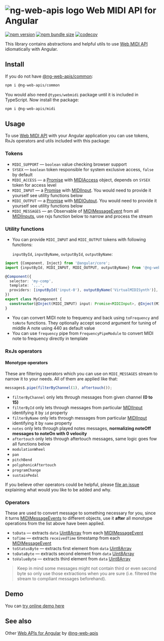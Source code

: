 # ![ng-web-apis logo](https://raw.githubusercontent.com/taiga-family/ng-web-apis/main/libs/midi/logo.svg) Web MIDI API for Angular

[![npm version](https://img.shields.io/npm/v/@ng-web-apis/midi.svg)](https://npmjs.com/package/@ng-web-apis/midi)
[![npm bundle size](https://img.shields.io/bundlephobia/minzip/@ng-web-apis/midi)](https://bundlephobia.com/result?p=@ng-web-apis/midi)
[![codecov](https://codecov.io/github/taiga-family/ng-web-apis/graph/badge.svg?flag=midi)](https://codecov.io/github/taiga-family/ng-web-apis/tree/main/libs/midi)

This library contains abstractions and helpful utils to use [Web MIDI API](https://www.w3.org/TR/webmidi) idiomatically
with Angular.

## Install

If you do not have [@ng-web-apis/common](https://github.com/taiga-family/ng-web-apis/tree/main/libs/common):

```bash
npm i @ng-web-apis/common
```

You would also need `@types/webmidi` package until it is included in TypeScript. Now install the package:

```bash
npm i @ng-web-apis/midi
```

## Usage

To use [Web MIDI API](https://www.w3.org/TR/webmidi) with your Angular application you can use tokens, RxJs operators
and utils included with this package:

### Tokens

- `MIDI_SUPPORT` — `boolean` value checking browser support
- `SYSEX` — `boolean` token responsible for system exclusive access, `false` by default
- `MIDI_ACCESS` — a [Promise](https://developer.mozilla.org/ru/docs/Web/JavaScript/Reference/Global_Objects/Promise)
  with [MIDIAccess](https://developer.mozilla.org/en-US/docs/Web/API/MIDIAccess) object, depends on `SYSEX` token for
  access level
- `MIDI_INPUT` — a [Promise](https://developer.mozilla.org/ru/docs/Web/JavaScript/Reference/Global_Objects/Promise) with
  [MIDIInput](https://developer.mozilla.org/en-US/docs/Web/API/MIDIInput). You would need to provide it yourself see
  utility functions below
- `MIDI_OUTPUT` — a [Promise](https://developer.mozilla.org/ru/docs/Web/JavaScript/Reference/Global_Objects/Promise)
  with [MIDIOutput](https://developer.mozilla.org/en-US/docs/Web/API/MIDIOutput). You would need to provide it yourself
  see utility functions below
- `MIDI_MESSAGES` — an Observable of
  [MIDIMessageEvent](https://developer.mozilla.org/en-US/docs/Web/API/MIDIMessageEvent) from all
  [MIDIInputs](https://developer.mozilla.org/en-US/docs/Web/API/MIDIInput), use rxjs function below to narrow and
  process the stream

### Utility functions

- You can provide `MIDI_INPUT` and `MIDI_OUTPUT` tokens with following functions:

  `inputById`, `inputByName`, `outputById`, `outputByName`:

```ts
import {Component, Inject} from '@angular/core';
import {inputById, MIDI_INPUT, MIDI_OUTPUT, outputByName} from '@ng-web-apis/midi';

@Component({
  selector: 'my-comp',
  template: '...',
  providers: [inputById('input-0'), outputByName('VirtualMIDISynth')],
})
export class MyComponent {
  constructor(@Inject(MIDI_INPUT) input: Promise<MIDIInput>, @Inject(MIDI_OUTPUT) output: Promise<MIDIOutput>) {}
}
```

- You can convert MIDI note to frequency and back using `toFrequency` and `toNote` functions. They optionally accept
  second argument for tuning of middle A note using 440 as default value
- You can use `frequency` pipe from `FrequencyPipeModule` to convert MIDI note to frequency directly in template

### RxJs operators

#### Monotype operators

These are filtering operators which you can use on `MIDI_MESSAGES` stream to narrow it to your needs. All of them are
applied like that:

```ts
messages$.pipe(filterByChannel(1), aftertouch());
```

- `filterByChannel` only lets through messages from given channel **(0 to 15)**
- `filterById` only lets through messages from particular
  [MIDIInput](https://developer.mozilla.org/en-US/docs/Web/API/MIDIInput) identifying it by `id` property
- `filterByName` only lets through messages from particular
  [MIDIInput](https://developer.mozilla.org/en-US/docs/Web/API/MIDIInput) identifying it by `name` property
- `notes` only lets through played notes messages, **normalizing noteOff messages to noteOn with 0 velocity**
- `aftertouch` only lets through aftertouch messages, same logic goes fow all functions below
- `modulationWheel`
- `pan`
- `pitchBend`
- `polyphonicAftertouch`
- `programChange`
- `sustainPedal`

If you believe other operators could be helpful, please
[file an issue](https://github.com/taiga-family/ng-web-apis/issues) explaining what would you like to be added and why.

### Operators

These are used to convert message to something necessary for you, since it turns
[MIDIMessageEvents](https://developer.mozilla.org/en-US/docs/Web/API/MIDIMessageEvent) to different objects, use it
**after** all monotype operations from the list above have been applied.

- `toData` — extracts `data`
  [Uint8Array](https://developer.mozilla.org/ru/docs/Web/JavaScript/Reference/Global_Objects/Uint8Array) from each
  [MIDIMessageEvent](https://developer.mozilla.org/en-US/docs/Web/API/MIDIMessageEvent)
- `toTime` — extracts `receivedTime` timestamp from each
  [MIDIMessageEvent](https://developer.mozilla.org/en-US/docs/Web/API/MIDIMessageEvent)
- `toStatusByte` — extracts first element from `data`
  [Uint8Array](https://developer.mozilla.org/ru/docs/Web/JavaScript/Reference/Global_Objects/Uint8Array)
- `toDataByte` — extracts second element from `data`
  [Uint8Array](https://developer.mozilla.org/ru/docs/Web/JavaScript/Reference/Global_Objects/Uint8Array)
- `toValueByte` — extracts third element from `data`
  [Uint8Array](https://developer.mozilla.org/ru/docs/Web/JavaScript/Reference/Global_Objects/Uint8Array)

> Keep in mind some messages might not contain third or even second byte so only use those extractions when you are sure
> (i.e. filtered the stream to compliant messages beforehand).

## Demo

You can [try online demo here](https://stackblitz.com/github/ng-web-apis/midi/tree/master/projects/demo)

## See also

Other [Web APIs for Angular](https://taiga-family.github.io/ng-web-apis/) by
[@ng-web-apis](https://github.com/taiga-family/ng-web-apis)
